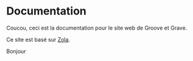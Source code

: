 # Documentation 

Coucou, ceci est la documentation pour le site web de Groove et Grave.

Ce site est basé sur [Zola](https://www.getzola.org/).

Bonjour
